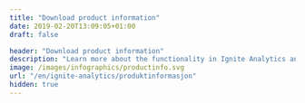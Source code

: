 ```yaml
---
title: "Download product information"
date: 2019-02-20T13:09:05+01:00
draft: false

header: "Download product information"
description: "Learn more about the functionality in Ignite Analytics and how the platform can help you and your business"
image: /images/infographics/productinfo.svg
url: "/en/ignite-analytics/produktinformasjon"
hidden: true
---
```

<script charset="utf-8" type="text/javascript" src="//js.hsforms.net/forms/shell.js"></script>

<script>

  hbspt.forms.create({

                portalId: "4304957",

                formId: "8f2b93f7-bc8d-4bab-a5c4-98862e986fa0"

});

</script>